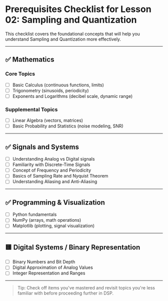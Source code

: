 # Prerequisites Checklist for Lesson 02: Sampling and Quantization

This checklist covers the foundational concepts that will help you understand Sampling and Quantization more effectively.

---

## ✅ Mathematics

### Core Topics
- [ ] Basic Calculus (continuous functions, limits)
- [ ] Trigonometry (sinusoids, periodicity)
- [ ] Exponents and Logarithms (decibel scale, dynamic range)

### Supplemental Topics
- [ ] Linear Algebra (vectors, matrices)
- [ ] Basic Probability and Statistics (noise modeling, SNR)

---

## ✅ Signals and Systems

- [ ] Understanding Analog vs Digital signals
- [ ] Familiarity with Discrete-Time Signals
- [ ] Concept of Frequency and Periodicity
- [ ] Basics of Sampling Rate and Nyquist Theorem
- [ ] Understanding Aliasing and Anti-Aliasing

---

## ✅ Programming & Visualization

- [ ] Python fundamentals
- [ ] NumPy (arrays, math operations)
- [ ] Matplotlib (plotting, signal visualization)

---

## 🟨 Digital Systems / Binary Representation

- [ ] Binary Numbers and Bit Depth
- [ ] Digital Approximation of Analog Values
- [ ] Integer Representation and Ranges

---

> Tip: Check off items you've mastered and revisit topics you're less familiar with before proceeding further in DSP.
